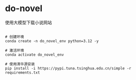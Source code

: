 # do-novel
使用大模型下载小说网站


```shell

# 创建环境
conda create -n do_novel_env python=3.12 -y

# 激活环境
conda activate do_novel_env

# 使用清华源安装
pip install -i https://pypi.tuna.tsinghua.edu.cn/simple -r requirements.txt

```

